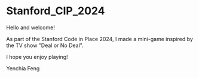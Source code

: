 # Stanford_CIP_2024
Hello and welcome! 

As part of the Stanford Code in Place 2024, I made a mini-game inspired by the TV show "Deal or No Deal".

I hope you enjoy playing! 

Yenchia Feng

